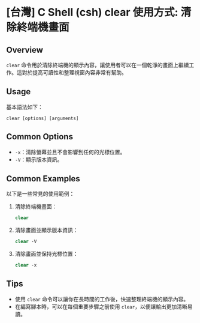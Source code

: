 # [台灣] C Shell (csh) clear 使用方式: 清除終端機畫面

## Overview
`clear` 命令用於清除終端機的顯示內容，讓使用者可以在一個乾淨的畫面上繼續工作。這對於提高可讀性和整理視窗內容非常有幫助。

## Usage
基本語法如下：
```
clear [options] [arguments]
```

## Common Options
- `-x`：清除螢幕並且不會影響到任何的光標位置。
- `-V`：顯示版本資訊。

## Common Examples
以下是一些常見的使用範例：

1. 清除終端機畫面：
   ```csh
   clear
   ```

2. 清除畫面並顯示版本資訊：
   ```csh
   clear -V
   ```

3. 清除畫面並保持光標位置：
   ```csh
   clear -x
   ```

## Tips
- 使用 `clear` 命令可以讓你在長時間的工作後，快速整理終端機的顯示內容。
- 在編寫腳本時，可以在每個重要步驟之前使用 `clear`，以便讓輸出更加清晰易讀。